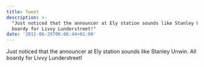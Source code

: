 ```yaml
---
title: Tweet
description: >-
  "Just noticed that the announcer at Ely station sounds like Stanley Unwin. All
  boardy for Livvy Lunderstreet!"
date: '2011-06-29T06:06:44+01:00'
---
```

Just noticed that the announcer at Ely station sounds like Stanley Unwin. All boardy for Livvy Lunderstreet!
